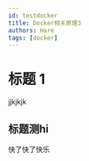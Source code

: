 ```yaml
---
id: testdocker
title: Docker相关原理3
authors: Hare
tags: [docker]
---
```



# 标题 1
jjkjkjk

## 标题测hi
快了快了快乐

